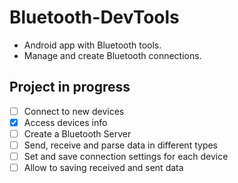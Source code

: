 # Bluetooth-DevTools
- Android app with Bluetooth tools.
- Manage and create Bluetooth connections.

## Project in progress

- [ ] Connect to new devices
- [x] Access devices info
- [ ] Create a Bluetooth Server
- [ ] Send, receive and parse data in different types
- [ ] Set and save connection settings for each device
- [ ] Allow to saving received and sent data
